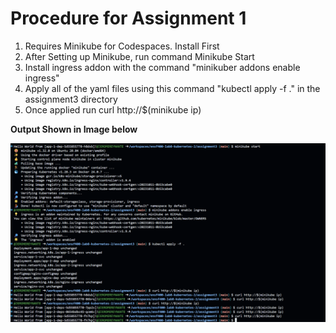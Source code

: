 # Procedure for Assignment 1
1. Requires Minikube for Codespaces. Install First
2. After Setting up Minikube, run command Minikube Start
3. Install ingress addon with the command "minikuber addons enable ingress"
4. Apply all of the yaml files using this command "kubectl apply -f ." in the assignment3 directory
5. Once applied run curl http://$(minikube ip)

**Output Shown in Image below**

![output](output.png)